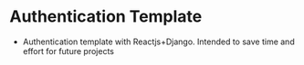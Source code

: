 # Authentication Template

- Authentication template with Reactjs+Django. Intended to save time and effort for future projects